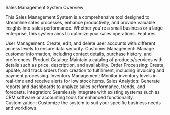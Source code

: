 Sales Management System
Overview

This Sales Management System is a comprehensive tool designed to streamline sales processes, enhance productivity, and provide valuable insights into sales performance. Whether you're a small business or a large enterprise, this system aims to optimize your sales operations.
Features

User Management: Create, edit, and delete user accounts with different access levels to ensure data security.
Customer Management: Manage customer information, including contact details, purchase history, and preferences.
Product Catalog: Maintain a catalog of products/services with details such as price, description, and availability.
Order Processing: Create, update, and track orders from creation to fulfillment, including invoicing and payment processing.
Inventory Management: Monitor inventory levels in real-time and receive alerts for low stock items.
Sales Analytics: Generate reports and dashboards to analyze sales performance, trends, and forecasts.
Integration: Seamlessly integrate with existing systems such as CRM software or accounting tools for enhanced functionality.
Customization: Customize the system to suit your specific business needs and workflows.
